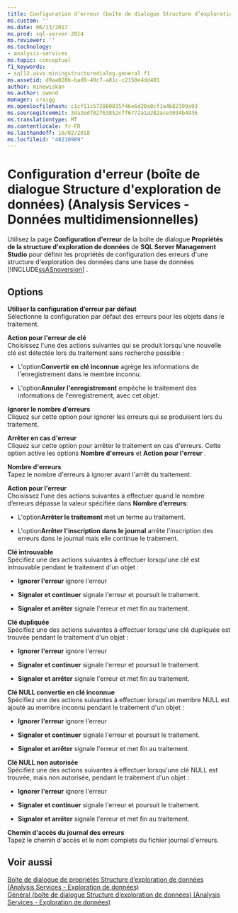 ```yaml
---
title: Configuration d’erreur (boîte de dialogue Structure d’exploration de données) (Analysis Services - données multidimensionnelles) | Microsoft Docs
ms.custom: ''
ms.date: 06/13/2017
ms.prod: sql-server-2014
ms.reviewer: ''
ms.technology:
- analysis-services
ms.topic: conceptual
f1_keywords:
- sql12.asvs.miningstructuredialog.general.f1
ms.assetid: d9aa028b-bad9-49c7-a81c-c2150e4dd481
author: minewiskan
ms.author: owend
manager: craigg
ms.openlocfilehash: c1cf11c572860815f46e6d20a0cf1a4b82399a93
ms.sourcegitcommit: 3da2edf82763852cff6772a1a282ace3034b4936
ms.translationtype: MT
ms.contentlocale: fr-FR
ms.lasthandoff: 10/02/2018
ms.locfileid: "48210909"
---
```

# <a name="error-configuration-mining-structure-dialog-box-analysis-services---multidimensional-data"></a>Configuration d'erreur (boîte de dialogue Structure d'exploration de données) (Analysis Services - Données multidimensionnelles)
  Utilisez la page **Configuration d'erreur** de la boîte de dialogue **Propriétés de la structure d'exploration de données** de **SQL Server Management Studio** pour définir les propriétés de configuration des erreurs d'une structure d'exploration des données dans une base de données [!INCLUDE[ssASnoversion](../includes/ssasnoversion-md.md)] .  
  
## <a name="options"></a>Options  
 **Utiliser la configuration d’erreur par défaut**  
 Sélectionne la configuration par défaut des erreurs pour les objets dans le traitement.  
  
 **Action pour l'erreur de clé**  
 Choisissez l'une des actions suivantes qui se produit lorsqu'une nouvelle clé est détectée lors du traitement sans recherche possible :  
  
-   L'option**Convertir en clé inconnue** agrège les informations de l'enregistrement dans le membre inconnu.  
  
-   L'option**Annuler l'enregistrement** empêche le traitement des informations de l'enregistrement, avec cet objet.  
  
 **Ignorer le nombre d’erreurs**  
 Cliquez sur cette option pour ignorer les erreurs qui se produisent lors du traitement.  
  
 **Arrêter en cas d'erreur**  
 Cliquez sur cette option pour arrêter le traitement en cas d'erreurs. Cette option active les options **Nombre d'erreurs** et **Action pour l'erreur** .  
  
 **Nombre d'erreurs**  
 Tapez le nombre d'erreurs à ignorer avant l'arrêt du traitement.  
  
 **Action pour l'erreur**  
 Choisissez l’une des actions suivantes à effectuer quand le nombre d’erreurs dépasse la valeur spécifiée dans **Nombre d’erreurs**:  
  
-   L'option**Arrêter le traitement** met un terme au traitement.  
  
-   L'option**Arrêter l'inscription dans le journal** arrête l'inscription des erreurs dans le journal mais elle continue le traitement.  
  
 **Clé introuvable**  
 Spécifiez une des actions suivantes à effectuer lorsqu'une clé est introuvable pendant le traitement d'un objet :  
  
-   **Ignorer l'erreur** ignore l'erreur  
  
-   **Signaler et continuer** signale l'erreur et poursuit le traitement.  
  
-   **Signaler et arrêter** signale l'erreur et met fin au traitement.  
  
 **Clé dupliquée**  
 Spécifiez une des actions suivantes à effectuer lorsqu'une clé dupliquée est trouvée pendant le traitement d'un objet :  
  
-   **Ignorer l'erreur** ignore l'erreur  
  
-   **Signaler et continuer** signale l'erreur et poursuit le traitement.  
  
-   **Signaler et arrêter** signale l'erreur et met fin au traitement.  
  
 **Clé NULL convertie en clé inconnue**  
 Spécifiez une des actions suivantes à effectuer lorsqu'un membre NULL est ajouté au membre inconnu pendant le traitement d'un objet :  
  
-   **Ignorer l'erreur** ignore l'erreur  
  
-   **Signaler et continuer** signale l'erreur et poursuit le traitement.  
  
-   **Signaler et arrêter** signale l'erreur et met fin au traitement.  
  
 **Clé NULL non autorisée**  
 Spécifiez une des actions suivantes à effectuer lorsqu'une clé NULL est trouvée, mais non autorisée, pendant le traitement d'un objet :  
  
-   **Ignorer l'erreur** ignore l'erreur  
  
-   **Signaler et continuer** signale l'erreur et poursuit le traitement.  
  
-   **Signaler et arrêter** signale l'erreur et met fin au traitement.  
  
 **Chemin d'accès du journal des erreurs**  
 Tapez le chemin d'accès et le nom complets du fichier journal d'erreurs.  
  
## <a name="see-also"></a>Voir aussi  
 [Boîte de dialogue de propriétés Structure d’exploration de données &#40;Analysis Services - Exploration de données&#41;](mining-structure-properties-dialog-analysis-services-data-mining.md)   
 [Général &#40;boîte de dialogue Structure d’exploration de données&#41; &#40;Analysis Services - Exploration de données&#41;](general-mining-structure-dialog-box-analysis-services-data-mining.md)  
  
  
